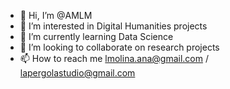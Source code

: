 - 👋 Hi, I’m @AMLM
- 👀 I’m interested in Digital Humanities projects
- 🌱 I’m currently learning Data Science
- 💞️ I’m looking to collaborate on research projects
- 📫 How to reach me  lmolina.ana@gmail.com / lapergolastudio@gmail.com 

<!---
AMLM/AMLM is a ✨ special ✨ repository because its `README.md` (this file) appears on your GitHub profile.
You can click the Preview link to take a look at your changes.
--->
